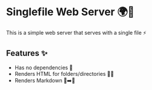 # Singlefile Web Server 🌍📄

This is a simple web server that serves with a single file ⚡️

## Features ✨

- Has no dependencies 🚀
- Renders HTML for folders/directories 📂📜
- Renders Markdown 📝➡️📄
